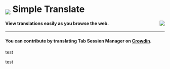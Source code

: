 # <sub><img src="/simple-translate/icons/48.png"></sub> Simple Translate

#### View translations easily as you browse the web. [<img align="right" src="https://addons.cdn.mozilla.net/static/img/addons-buttons/AMO-button_2.png">](https://addons.mozilla.org/firefox/addon/simple-translate/)

***
#### You can contribute by translating Tab Session Manager on [Crowdin](https://crowdin.com/project/simple-translate).

test

test

